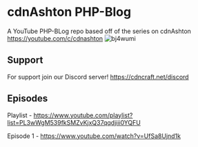 # cdnAshton PHP-Blog
A YouTube PHP-BLog repo based off of the series on cdnAshton https://youtube.com/c/cdnashton
![bj4wumi](https://user-images.githubusercontent.com/77751671/172062674-c9745f5c-0801-4a9f-a43b-c225f76eb5b7.png)

## Support
For support join our Discord server! https://cdncraft.net/discord

## Episodes
Playlist - https://www.youtube.com/playlist?list=PL3wWgM539fkSMZvKjxQ37qqdjiii0YQFU

Episode 1 - https://www.youtube.com/watch?v=UfSa8Ujnd1k
